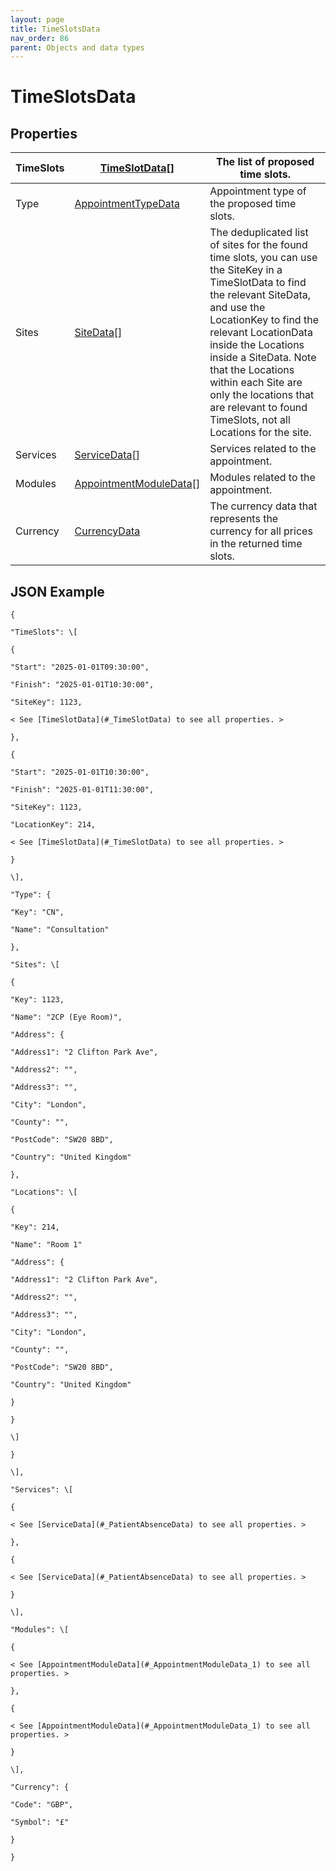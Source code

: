 ```yaml
---
layout: page
title: TimeSlotsData
nav_order: 86
parent: Objects and data types
---
```


# TimeSlotsData

## Properties

| TimeSlots | [TimeSlotData](#_TimeSlotData)\[\] | The list of proposed time slots. |
| --- | --- | --- |
| Type | [AppointmentTypeData](#_AppointmentTypeData_1) | Appointment type of the proposed time slots. |
| Sites | [SiteData](#_SiteData)\[\] | The deduplicated list of sites for the found time slots, you can use the SiteKey in a TimeSlotData to find the relevant SiteData, and use the LocationKey to find the relevant LocationData inside the Locations inside a SiteData. Note that the Locations within each Site are only the locations that are relevant to found TimeSlots, not all Locations for the site. |
| Services | [ServiceData](#_PatientAbsenceData)\[\] | Services related to the appointment. |
| Modules | [AppointmentModuleData](#_AppointmentModuleData_1)\[\] | Modules related to the appointment. |
| Currency | [CurrencyData](#_CurrencyData) | The currency data that represents the currency for all prices in the returned time slots. |

## JSON Example

```
{

"TimeSlots": \[

{

"Start": "2025-01-01T09:30:00",

"Finish": "2025-01-01T10:30:00",

"SiteKey": 1123,

< See [TimeSlotData](#_TimeSlotData) to see all properties. >

},

{

"Start": "2025-01-01T10:30:00",

"Finish": "2025-01-01T11:30:00",

"SiteKey": 1123,

"LocationKey": 214,

< See [TimeSlotData](#_TimeSlotData) to see all properties. >

}

\],

"Type": {

"Key": "CN",

"Name": "Consultation"

},

"Sites": \[

{

"Key": 1123,

"Name": "2CP (Eye Room)",

"Address": {

"Address1": "2 Clifton Park Ave",

"Address2": "",

"Address3": "",

"City": "London",

"County": "",

"PostCode": "SW20 8BD",

"Country": "United Kingdom"

},

"Locations": \[

{

"Key": 214,

"Name": "Room 1"

"Address": {

"Address1": "2 Clifton Park Ave",

"Address2": "",

"Address3": "",

"City": "London",

"County": "",

"PostCode": "SW20 8BD",

"Country": "United Kingdom"

}

}

\]

}

\],

"Services": \[

{

< See [ServiceData](#_PatientAbsenceData) to see all properties. >

},

{

< See [ServiceData](#_PatientAbsenceData) to see all properties. >

}

\],

"Modules": \[

{

< See [AppointmentModuleData](#_AppointmentModuleData_1) to see all properties. >

},

{

< See [AppointmentModuleData](#_AppointmentModuleData_1) to see all properties. >

}

\],

"Currency": {

"Code": "GBP",

"Symbol": "£"

}

}
```
